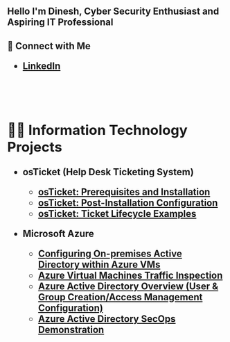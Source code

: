 <h2>Hello I'm Dinesh, Cyber Security Enthusiast and Aspiring IT Professional</h2>

<h2>🤳 Connect with Me 

 -  <b>[LinkedIn](https://www.linkedin.com/in/louisperez1978/)
 <br />
 <br />


<h2>👨‍💻 Information Technology Projects</h2>

- <b>osTicket (Help Desk Ticketing System)</b>
  - [osTicket: Prerequisites and Installation](https://github.com/DineshDin30/osTicket-Installation)
  - [osTicket: Post-Installation Configuration](https://github.com/DineshDin30/osTicket-Configuration)
  - [osTicket: Ticket Lifecycle Examples](https://github.com/DineshDin30/osTicket-Ticket-Lifecycle-Examples)
  
- <b>Microsoft Azure</b>
  - [Configuring On-premises Active Directory within Azure VMs](https://github.com/DineshDin30/Active-Directory-Configuration)
  - [Azure Virtual Machines Traffic Inspection](https://github.com/dineshdin/Azure-Networks-and-Protocols)
  - [Azure Active Directory Overview (User & Group Creation/Access Management Configuration)](https://github.com/dineshdin/Azure-AD-Overview)
  - [Azure Active Directory SecOps Demonstration](https://github.com/dineshdin/Azure-Sec-Ops)
    
 

  
